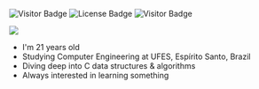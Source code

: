 ![Visitor Badge](https://visitor-badge.laobi.icu/badge?page_id=edualfo.visitor-badge)
![License Badge](https://img.shields.io/badge/license-MIT-blue)
![Visitor Badge](https://img.shields.io/badge/made%20in-brazil-green)

<div align="left">
  <img src="https://readme-typing-svg.herokuapp.com?font=Consolas&weight=400&size=40&duration=3500&pause=1000&width=1000&height=80&color=39d353&background=00000000&backgroun=000&center=false&vCenter=true&lines=~$+Hi%2C+I'm+Eduardo+Abreu!%F0%9F%91%8B%F0%9F%91%8B;~$+I'm+a+computer+engineering+student+🤖;~$+Check+out+some+cool+stuff+below+%F0%9F%8D%B7%F0%9F%97%BF">
</div>

<ul>
  <li> I'm 21 years old</li>
  <li> Studying Computer Engineering at UFES, Espírito Santo, Brazil </li>
  <li> Diving deep into C data structures & algorithms</li>
  <li> Always interested in learning something</li>
</ul>

<!---
🤠 I'm 21 years old<br>
🏖️ Studying Computer Engineering at UFES, Espírito Santo, Brazil<br>
🤿 Diving deep into C data structures & algorithms<br>
📚 Always interested in learning something
--->

<!---
eduabreulfo/eduabreulfo is a ✨ special ✨ repository because its `README.md` (this file) appears on your GitHub profile.
You can click the Preview link to take a look at your changes.
--->
